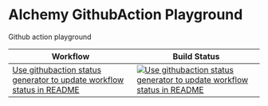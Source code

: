 # Alchemy GithubAction Playground
Github action playground

<!-- START_ACTIONS_TABLE -->
| Workflow | Build Status |
|----------|--------------|
| [Use githubaction status generator to update workflow status in README](.github/workflows/update-readme-worflow-status.yaml) | [![Use githubaction status generator to update workflow status in README](https://github.com/GirishCodeAlchemy/alchemy-githubaction-playground/actions/workflows/update-readme-worflow-status.yaml/badge.svg)](https://github.com/GirishCodeAlchemy/alchemy-githubaction-playground/actions/workflows/update-readme-worflow-status.yaml) |
<!-- END_ACTIONS_TABLE -->
